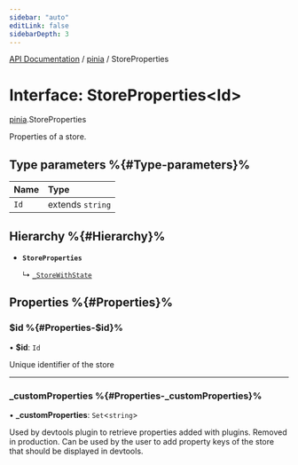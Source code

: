 ```yaml
---
sidebar: "auto"
editLink: false
sidebarDepth: 3
---
```


[API Documentation](../index.md) / [pinia](../modules/pinia.md) / StoreProperties

# Interface: StoreProperties<Id\>

[pinia](../modules/pinia.md).StoreProperties

Properties of a store.

## Type parameters %{#Type-parameters}%

| Name | Type |
| :------ | :------ |
| `Id` | extends `string` |

## Hierarchy %{#Hierarchy}%

- **`StoreProperties`**

  ↳ [`_StoreWithState`](pinia._StoreWithState.md)

## Properties %{#Properties}%

### $id %{#Properties-$id}%

• **$id**: `Id`

Unique identifier of the store

___

### \_customProperties %{#Properties-\_customProperties}%

• **\_customProperties**: `Set`<`string`\>

Used by devtools plugin to retrieve properties added with plugins. Removed
in production. Can be used by the user to add property keys of the store
that should be displayed in devtools.
